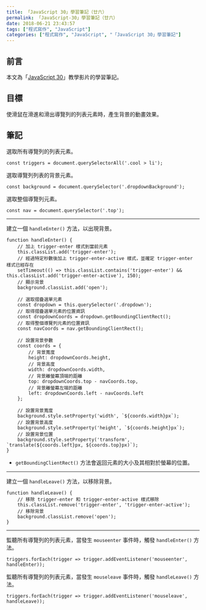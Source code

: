 ```yaml
---
title: 「JavaScript 30」學習筆記（廿六）
permalink: 「JavaScript-30」學習筆記（廿六）
date: 2018-06-21 23:43:57
tags: ["程式寫作", "JavaScript"]
categories: ["程式寫作", "JavaScript", "「JavaScript 30」學習筆記"]
---
```


## 前言

本文為「[JavaScript 30](https://javascript30.com/)」教學影片的學習筆記。

## 目標

使滑鼠在滑進和滑出導覽列的列表元素時，產生背景的動畫效果。

## 筆記

選取所有導覽列的列表元素。

```JS
const triggers = document.querySelectorAll('.cool > li');
```

選取導覽列列表的背景元素。

```JS
const background = document.querySelector('.dropdownBackground');
```

選取整個導覽列元素。

```JS
const nav = document.querySelector('.top');
```

---

建立一個 `handleEnter()` 方法，以出現背景。

```JS
function handleEnter() {
    // 加上 trigger-enter 樣式到當前元素
    this.classList.add('trigger-enter');
    // 經過特定秒數後加上 trigger-enter-active 樣式，並確定 trigger-enter 樣式已經存在
    setTimeout(() => this.classList.contains('trigger-enter') && this.classList.add('trigger-enter-active'), 150);
    // 顯示背景
    background.classList.add('open');

    // 選取摺疊選單元素
    const dropdown = this.querySelector('.dropdown');
    // 取得摺疊選單元素的位置資訊
    const dropdownCoords = dropdown.getBoundingClientRect();
    // 取得整個導覽列元素的位置資訊
    const navCoords = nav.getBoundingClientRect();

    // 設置背景參數
    const coords = {
        // 背景寬度
        height: dropdownCoords.height,
        // 背景高度
        width: dropdownCoords.width,
        // 背景離螢幕頂端的距離
        top: dropdownCoords.top - navCoords.top,
        // 背景離螢幕左端的距離
        left: dropdownCoords.left - navCoords.left
    };

    // 設置背景寬度
    background.style.setProperty('width', `${coords.width}px`);
    // 設置背景高度
    background.style.setProperty('height', `${coords.height}px`);
    // 設置背景位置
    background.style.setProperty('transform', `translate(${coords.left}px, ${coords.top}px)`);
}
```

- `getBoundingClientRect()` 方法會返回元素的大小及其相對於螢幕的位置。

---

建立一個 `handleLeave()` 方法，以移除背景。

```JS
function handleLeave() {
    // 移除 trigger-enter 和 trigger-enter-active 樣式移除
    this.classList.remove('trigger-enter', 'trigger-enter-active');
    // 移除背景
    background.classList.remove('open');
}
```

---

監聽所有導覽列的列表元素，當發生 `mouseenter` 事件時，觸發 `handleEnter()` 方法。

```JS
triggers.forEach(trigger => trigger.addEventListener('mouseenter', handleEnter));
```

監聽所有導覽列的列表元素，當發生 `mouseleave` 事件時，觸發 `handleLeave()` 方法。

```JS
triggers.forEach(trigger => trigger.addEventListener('mouseleave', handleLeave));
```
